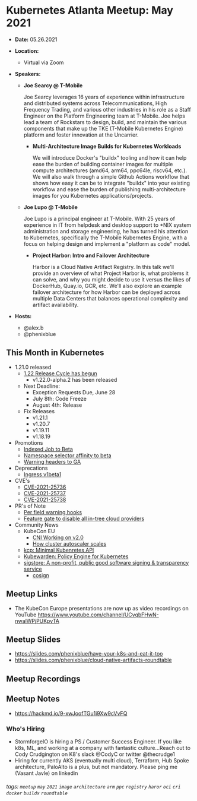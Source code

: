 # Kubernetes Atlanta Meetup: May 2021<!--Month Year-->

- **Date:** 05.26.2021<!--date as MM.DD.YYYY-->
- **Location:**
    - Virtual via Zoom
- **Speakers:**
    - **Joe Searcy @ T-Mobile**
    
        Joe Searcy leverages 16 years of experience within infrastructure and distributed systems across Telecommunications, High Frequency Trading, and various other industries in his role as a Staff Engineer on the Platform Engineering team at T-Mobile. Joe helps lead a team of Rockstars to design, build, and maintain the various components that make up the TKE (T-Mobile Kubernetes Engine) platform and foster innovation at the Uncarrier.
        
        - **Multi-Architecture Image Builds for Kubernetes Workloads**<!--presentation title-->

            We will introduce Docker's "buildx" tooling and how it can help ease the burden of building container images for multiple compute architectures (amd64, arm64, ppc64le, riscv64, etc.). We will also walk through a simple Github Actions workflow that shows how easy it can be to integrate "buildx" into your existing workflow and ease the burden of publishing multi-architecture images for you Kubernetes applications/projects.
            
    - **Joe Lupo @ T-Mobile**

        Joe Lupo is a principal engineer at T-Mobile. With 25 years of experience in IT from helpdesk and desktop support to *NIX system administration and storage engineering, he has turned his attention to Kubernetes, specifically the T-Mobile Kubernetes Engine, with a focus on helping design and implement a "platform as code" model.

        - **Project Harbor: Intro and Failover Architecture**<!--presentation title-->

            Harbor is a Cloud Native Artifact Registry. In this talk we'll provide an overview of what Project Harbor is, what problems it can solve, and why you might decide to use it versus the likes of DockerHub, Quay.io, GCR, etc. We'll also explore an example failover architecture for how Harbor can be deployed across multiple Data Centers that balances operational complexity and artifact availability.


- **Hosts:**
    - @alex.b
    - @phenixblue

## This Month in Kubernetes

- 1.21.0 released
    - [1.22 Release Cycle has begun](https://github.com/kubernetes/sig-release/tree/master/releases/release-1.22)
        - v1.22.0-alpha.2 has been released
    - Next Deadline: 
        - Exception Requests Due, June 28
        - July 8th: Code Freeze
        - August 4th: Release
    - Fix Releases
        - v1.21.1
        - v1.20.7
        - v1.19.11
        - v1.18.19
- Promotions
    - [Indexed Job to Beta](https://github.com/kubernetes/kubernetes/pull/101292)
    - [Namespace selector affinity to beta](https://github.com/kubernetes/kubernetes/pull/101496)
    - [Warning headers to GA](https://github.com/kubernetes/kubernetes/pull/100754)
- Deprecations
    - [Ingress v1beta1](https://github.com/kubernetes/kubernetes/pull/102030)
- CVE's
    - [CVE-2021-25736](https://github.com/kubernetes/kubernetes/pull/99958)
    - [CVE-2021-25737](https://github.com/kubernetes/kubernetes/issues/102106)
    - [CVE-2021-25738](https://github.com/kubernetes-client/java/issues/1698)
- PR's of Note
    - [Per field warning hooks](https://github.com/kubernetes/kubernetes/pull/101688)
    - [Feature gate to disable all in-tree cloud providers](https://github.com/kubernetes/kubernetes/pull/100136)
- Community News
    - KubeCon EU
        - [CNI Working on v2.0](https://kccnceu2021.sched.com/event/iE8W/towards-cni-v20-casey-callendrello-red-hat)
        - [How cluster autoscaler scales](https://kccnceu2021.sched.com/event/iE7n/sig-autoscaling-deep-dive-and-qa-maciek-pytel-marcin-wielgus-google)
    - [kcp: Minimal Kubenretes API](https://github.com/kcp-dev/kcp)
    - [Kubewarden: Policy Engine for Kubernetes](https://www.kubewarden.io)
    - [sigstore: A non-profit, public good software signing & transparency service](https://sigstore.dev)
        - [cosign]((http://github.com/sigstore/cosign))
## Meetup Links

- The KubeCon Europe presentations are now up as video recordings on YouTube https://www.youtube.com/channel/UCvqbFHwN-nwalWPjPUKpvTA

## Meetup Slides

- https://slides.com/phenixblue/have-your-k8s-and-eat-it-too
- https://slides.com/phenixblue/cloud-native-artifacts-roundtable

## Meetup Recordings

## Meetup Notes

- https://hackmd.io/9-xwJoofTGu1i9Xw9cVvFQ

### Who's Hiring 

- StormforgeIO is hiring a PS / Customer Success Engineer. If you like k8s, ML, and working at a company with fantastic culture...Reach out to Cody Crudgington on K8's slack @CodyC or twitter @thecrudge1
- Hiring for currently AKS (eventually multi cloud), Terraform, Hub Spoke architecture, PaloAlto is a plus, but not mandatory. Please ping me (Vasant Javle) on linkedin

<!--Company Name: Positions hiring for (link to hiring page), Contact Name/email/etc-->

###### tags: `meetup` `may` `2021` `image` `architecture` `arm` `ppc` `registry` `haror` `oci` `cri` `docker` `buildx` `roundtable` <!--Add additional tags for `year`, `month` and anything else pertinent-->